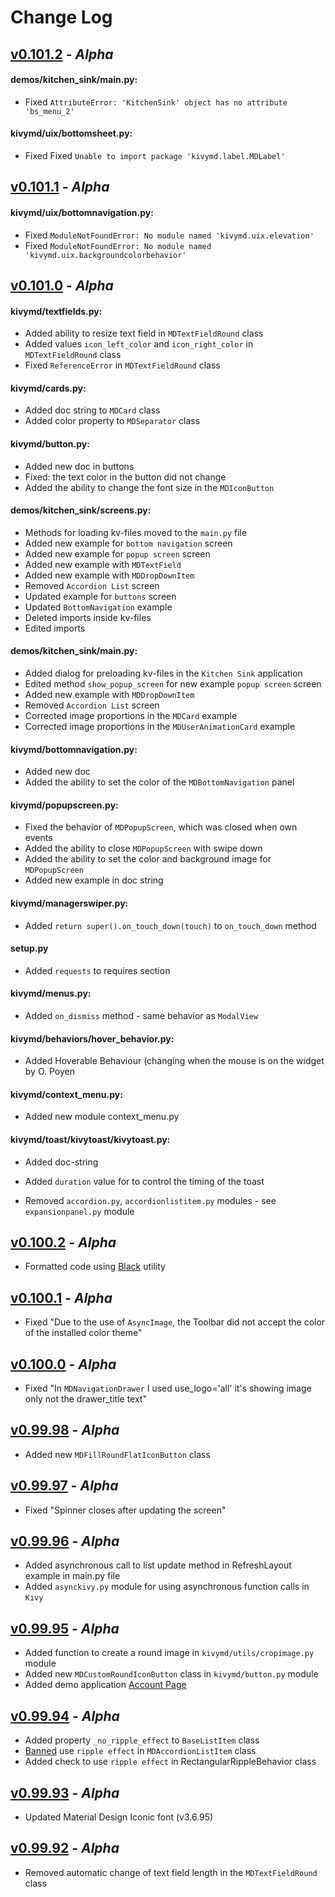# Change Log


## [v0.101.2]() - *Alpha*

#### demos/kitchen_sink/main.py:
* Fixed `AttributeError: 'KitchenSink' object has no attribute 'bs_menu_2'`

#### kivymd/uix/bottomsheet.py:
* Fixed Fixed `Unable to import package 'kivymd.label.MDLabel'`


## [v0.101.1]() - *Alpha*

#### kivymd/uix/bottomnavigation.py:
* Fixed  `ModuleNotFoundError: No module named 'kivymd.uix.elevation'`
* Fixed `ModuleNotFoundError: No module named 'kivymd.uix.backgroundcolorbehavior'`


## [v0.101.0]() - *Alpha*

#### kivymd/textfields.py:
* Added ability to resize text field in `MDTextFieldRound` class
* Added values `icon_left_color` and `icon_right_color` in `MDTextFieldRound` class
* Fixed `ReferenceError` in `MDTextFieldRound` class

#### kivymd/cards.py:
* Added doc string to `MDCard` class
* Added color property to `MDSeparator` class

#### kivymd/button.py:
* Added new doc in buttons
* Fixed: the text color in the button did not change
* Added the ability to change the font size in the `MDIconButton`

#### demos/kitchen_sink/screens.py:
* Methods for loading kv-files moved to the `main.py` file
* Added new example for `bottom navigation` screen
* Added new example for `popup screen` screen
* Added new example with `MDTextField`
* Added new example with `MDDropDownItem`
* Removed `Accordion List` screen
* Updated example for `buttons` screen
* Updated `BottomNavigation` example
* Deleted imports inside kv-files
* Edited imports

#### demos/kitchen_sink/main.py:
* Added dialog for preloading kv-files in the `Kitchen Sink` application
* Edited method `show_popup_screen` for new example `popup screen` screen
* Added new example with `MDDropDownItem`
* Removed `Accordion List` screen
* Corrected image proportions in the `MDCard` example
* Corrected image proportions in the `MDUserAnimationCard` example

#### kivymd/bottomnavigation.py:
* Added new doc
* Added the ability to set the color of the `MDBottomNavigation` panel

#### kivymd/popupscreen.py:
* Fixed the behavior of `MDPopupScreen`, which was closed when own events
* Added the ability to close `MDPopupScreen` with swipe down
* Added the ability to set the color and background image for `MDPopupScreen`
* Added new example in doc string

#### kivymd/managerswiper.py:
* Added `return super().on_touch_down(touch)` to `on_touch_down` method

#### setup.py
* Added `requests` to requires section

#### kivymd/menus.py:
* Added `on_dismiss` method - same behavior as `ModalView`

#### kivymd/behaviors/hover_behavior.py:
* Added Hoverable Behaviour (changing when the mouse is on the widget by O. Poyen

#### kivymd/context_menu.py:
* Added new module context_menu.py

#### kivymd/toast/kivytoast/kivytoast.py:
* Added doc-string
* Added `duration` value for to control the timing of the toast



* Removed `accordion.py`, `accordionlistitem.py` modules - see `expansionpanel.py` module


## [v0.100.2](https://github.com/HeaTTheatR/KivyMD/tree/1fa2e59) - *Alpha*

* Formatted code using [Black](https://github.com/psf/black) utility


## [v0.100.1]() - *Alpha*

* Fixed "Due to the use of `AsyncImage`, the Toolbar did not accept the color of the installed color theme"


## [v0.100.0]() - *Alpha*

* Fixed "In `MDNavigationDrawer` I used use_logo='all' it's showing image only not the drawer_title text"


## [v0.99.98]() - *Alpha*

* Added new `MDFillRoundFlatIconButton` class


## [v0.99.97]() - *Alpha*

* Fixed "Spinner closes after updating the screen"


## [v0.99.96]() - *Alpha*

* Added asynchronous call to list update method in RefreshLayout example in main.py file
* Added `asynckivy.py` module for using asynchronous function calls in `Kivy`


## [v0.99.95]() - *Alpha*

* Added function to create a round image in `kivymd/utils/cropimage.py` module
* Added new `MDCustomRoundIconButton` class in `kivymd/button.py` module
* Added demo application [Account Page](https://www.youtube.com/watch?v=dfUOwqtYoYg)


## [v0.99.94]() - *Alpha*

* Added property `_no_ripple_effect` to `BaseListItem` class
* [Banned](https://www.youtube.com/watch?v=P_9oSx0Pz_U) use `ripple effect` in `MDAccordionListItem` class
* Added check to use `ripple effect` in RectangularRippleBehavior class


## [v0.99.93]() - *Alpha*

* Updated Material Design Iconic font (v3.6.95)


## [v0.99.92]() - *Alpha*

* Removed automatic change of text field length in the `MDTextFieldRound` class
